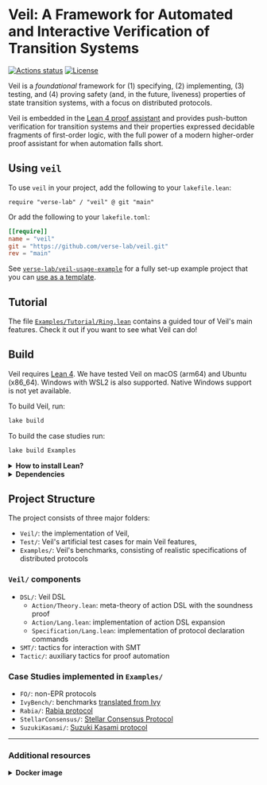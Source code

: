 # Veil: A Framework for Automated and Interactive Verification of Transition Systems

[![Actions status](https://github.com/verse-lab/veil/actions/workflows/docker-build-and-test.yml/badge.svg)](https://github.com/verse-lab/veil/actions)
[![License](https://img.shields.io/badge/License-Apache%202.0-blue.svg)](https://opensource.org/licenses/Apache-2.0)


Veil is a _foundational_ framework for (1) specifying, (2)
implementing, (3) testing, and (4) proving safety (and, in the future,
liveness) properties of state transition systems, with a focus on
distributed protocols.

Veil is embedded in the [Lean 4 proof assistant](https://lean-lang.org/) and provides push-button
verification for transition systems and their properties expressed
decidable fragments of first-order logic, with the full power of a
modern higher-order proof assistant for when automation falls short.

## Using `veil`

To use `veil` in your project, add the following to your
`lakefile.lean`:

```lean
require "verse-lab" / "veil" @ git "main"
```

Or add the following to your `lakefile.toml`:

```toml
[[require]]
name = "veil"
git = "https://github.com/verse-lab/veil.git"
rev = "main"
```

See
[`verse-lab/veil-usage-example`](https://github.com/verse-lab/veil-usage-example)
for a fully set-up example project that you can
[use as a template](https://github.com/new?template_name=veil-usage-example&template_owner=verse-lab).

## Tutorial

The file
[`Examples/Tutorial/Ring.lean`](https://github.com/verse-lab/veil/blob/main/Examples/Tutorial/Ring.lean)
contains a guided tour of Veil's main features. Check it out if you want to see
what Veil can do!

## Build

Veil requires [Lean 4](https://github.com/leanprover/lean4). We have tested Veil
on macOS (arm64) and Ubuntu (x86_64). Windows with WSL2 is also supported.
Native Windows support is not yet available.


To build Veil, run:

```bash
lake build
```

<!-- This will build the whole project, including the tests, but without the
case studies. -->

To build the case studies run:

```bash
lake build Examples
```

<details close>
<summary><strong>How to install Lean?</strong></summary>

If you don't have Lean installed, we recommend installing it via
[`elan`](https://github.com/leanprover/elan):


```bash
curl https://raw.githubusercontent.com/leanprover/elan/master/elan-init.sh -sSf | sh -s -- -y --default-toolchain leanprover/lean4:stable
```

</details>

<details close>
<summary><strong>Dependencies</strong></summary>

Veil depends on [`z3`](https://github.com/Z3Prover/z3),
[`cvc5`](https://github.com/cvc5/cvc5), and
[`uv`](https://github.com/astral-sh/uv). You do not need to have these installed
on your system, as our build system will download them automatically when you
run `lake build`. Veil will use its own copies of these tools, and will not
touch your system-wide versions.

Note that if you want to invoke Lean-Auto's `auto` tactic, you need to have
`z3` and `cvc5` installed on your system and available in your PATH.
</details>

## Project Structure

The project consists of three major folders:

- `Veil/`: the implementation of Veil,
- `Test/`: Veil's artificial test cases for main Veil features,
- `Examples/`: Veil's benchmarks, consisting of realistic specifications of distributed protocols

### `Veil/` components

- `DSL/`: Veil DSL
  - `Action/Theory.lean`: meta-theory of action DSL with the soundness proof
  - `Action/Lang.lean`: implementation of action DSL expansion
  - `Specification/Lang.lean`: implementation of protocol declaration commands
- `SMT/`: tactics for interaction with SMT
- `Tactic/`: auxiliary tactics for proof automation

### Case Studies implemented in `Examples/`

- `FO/`: non-EPR protocols
- `IvyBench/`: benchmarks [translated from Ivy](https://github.com/aman-goel/ivybench)
- `Rabia/`: [Rabia protocol](https://github.com/haochenpan/rabia?tab=readme-ov-file)
- `StellarConsensus/`: [Stellar Consensus Protocol](https://github.com/stellar/scp-proofs/tree/3e0428acc78e598a227a866b99fe0b3ad4582914)
- `SuzukiKasami/`: [Suzuki Kasami protocol](https://github.com/markyuen/tlaplus-to-ivy/blob/main/ivy/suzuki_kasami.ivy)

------

### Additional resources

<details close>
<summary><strong>Docker image</strong></summary>

We supply a script that creates a Docker image that can be used for
developing and running Veil projects. This Docker image is based on
x86-64 Linux, but can be used on ARM computers with any OS that can
run Docker. To use it with Visual Studio Code, follow these
instructions:

1. Make sure Docker is running. Run `./create_docker_image.sh`.
This will automatically download Veil and install
most of the prerequisites on the created image. This can take up to 10 minutes.
2. Run the container with `docker run -dt --platform=linux/amd64 <image-id>`.
3. On your host computer, install the [Dev Containers](https://marketplace.visualstudio.com/items?itemName=ms-vscode-remote.remote-containers) VS Code plugin.
4. Connect to the Docker container with the `Dev Containers: Attach to Running Container...` action from the Command Palette
(Ctrl/Cmd + Shift + P).
5. **On the container**, install the [Lean 4](https://marketplace.visualstudio.com/items?itemName=leanprover.lean4) VS Code plugin. This needs to be done once per container.
6. Initially, Veil will be placed in `/root/veil`. You can move it, or open that folder directly from VS Code.
7. Test Veil: Go to any of Veil's example files and run the `Lean 4: Server: Restart File` action from the Command Palette. This may take a while on the first run, as it has to rebuild all of Veil.

</details>
